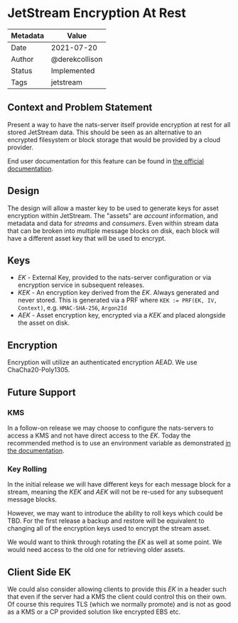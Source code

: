 # JetStream Encryption At Rest

|Metadata|Value|
|--------|-----|
|Date    |2021-07-20|
|Author  |@derekcollison|
|Status  |Implemented|
|Tags    |jetstream|

## Context and Problem Statement

Present a way to have the nats-server itself provide encryption at rest for all stored JetStream data. This should be 
seen as an alternative to an encrypted filesystem or block storage that would be provided by a cloud provider.

End user documentation for this feature can be found in [the official documentation](https://docs.nats.io/jetstream/encryption_at_rest).

## Design

The design will allow a master key to be used to generate keys for asset encryption within JetStream. The "assets"
are *account* information, and metadata and data for *streams* and *consumers*. Even within stream data that can be broken 
into multiple message blocks on disk, each block will have a different asset key that will be used to encrypt.

## Keys

 * *EK* - External Key, provided to the nats-server configuration or via encryption service in subsequent releases.
 * *KEK* - An encryption key derived from the *EK*. Always generated and never stored. This is generated via a PRF where 
   `KEK := PRF(EK, IV, Context)`, e.g. `HMAC-SHA-256`, `Argon2Id`
 * *AEK* - Asset encryption key, encrypted via a *KEK* and placed alongside the asset on disk.

## Encryption

Encryption will utilize an authenticated encryption AEAD. We use ChaCha20-Poly1305.

## Future Support

### KMS

In a follow-on release we may choose to configure the nats-servers to access a KMS and not have direct access to the *EK*.
Today the recommended method is to use an environment variable as demonstrated [in the documentation](https://docs.nats.io/jetstream/encryption_at_rest).

### Key Rolling

In the initial release we will have different keys for each message block for a stream, meaning the *KEK* and *AEK* will 
not be re-used for any subsequent message blocks.

However, we may want to introduce the ability to roll keys which could be TBD. For the first release a backup and restore 
will be equivalent to changing all of the encryption keys used to encrypt the stream asset.

We would want to think through rotating the *EK* as well at some point. We would need access to the old one for 
retrieving older assets.

## Client Side EK

We could also consider allowing clients to provide this *EK* in a header such that even if the server had a KMS the 
client could control this on their own. Of course this requires TLS (which we normally promote) and is not as good as a 
KMS or a CP provided solution like encrypted EBS etc.

